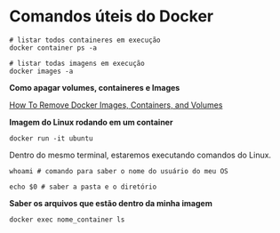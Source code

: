 # Comandos úteis do Docker

```shell
# listar todos containeres em execução
docker container ps -a
```

```shell
# listar todas imagens em execução
docker images -a
```

**Como apagar volumes, containeres e Images**

[How To Remove Docker Images, Containers, and Volumes](https://www.digitalocean.com/community/tutorials/how-to-remove-docker-images-containers-and-volumes#remove-dangling-docker-images)

**Imagem do Linux rodando em um container**

```shell
docker run -it ubuntu
```

Dentro do mesmo terminal, estaremos executando comandos do Linux.

```shell
whoami # comando para saber o nome do usuário do meu OS
```

```shell
echo $0 # saber a pasta e o diretório
```

**Saber os arquivos que estão dentro da minha imagem**

```shell
docker exec nome_container ls
```
